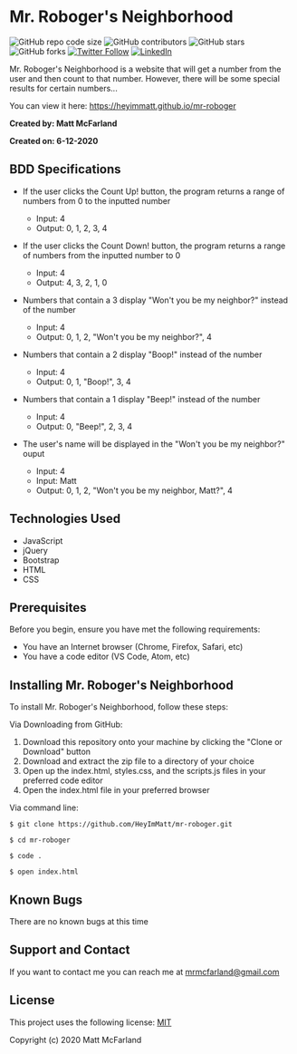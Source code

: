 # Mr. Roboger's Neighborhood

![GitHub repo code size](https://img.shields.io/github/languages/code-size/heyimmatt/mr-roboger)
![GitHub contributors](https://img.shields.io/github/contributors/heyimmatt/mr-roboger)
![GitHub stars](https://img.shields.io/github/stars/heyimmatt/mr-roboger?style=social)
![GitHub forks](https://img.shields.io/github/forks/heyimmatt/mr-roboger?style=social)
[![Twitter Follow](https://img.shields.io/twitter/follow/heyimmatt?style=social)](https://twitter.com/heyimmatt)
[![LinkedIn](https://img.shields.io/badge/-LinkedIn-black.svg?style=plastic&logo=linkedin&colorB=2867B2)](https://www.linkedin.com/in/mattmcfarland/)

Mr. Roboger's Neighborhood is a website that will get a number from the user and then count to that number. However, there will be some special results for certain numbers...

You can view it here: https://heyimmatt.github.io/mr-roboger

**Created by: Matt McFarland**

**Created on: 6-12-2020**

## BDD Specifications

* If the user clicks the Count Up! button, the program returns a range of numbers from 0 to the inputted number
  - Input: 4
  - Output: 0, 1, 2, 3, 4

* If the user clicks the Count Down! button, the program returns a range of numbers from the inputted number to 0
  - Input: 4
  - Output: 4, 3, 2, 1, 0

* Numbers that contain a 3 display "Won't you be my neighbor?" instead of the number
  - Input: 4
  - Output: 0, 1, 2, "Won't you be my neighbor?", 4

* Numbers that contain a 2 display "Boop!" instead of the number
  - Input: 4
  - Output: 0, 1, "Boop!", 3, 4

* Numbers that contain a 1 display "Beep!" instead of the number
  - Input: 4
  - Output: 0, "Beep!", 2, 3, 4

* The user's name will be displayed in the "Won't you be my neighbor?" ouput
  - Input: 4
  - Input: Matt
  - Output: 0, 1, 2, "Won't you be my neighbor, Matt?", 4

## Technologies Used
- JavaScript
- jQuery
- Bootstrap
- HTML
- CSS

## Prerequisites

Before you begin, ensure you have met the following requirements:
* You have an Internet browser (Chrome, Firefox, Safari, etc)
* You have a code editor (VS Code, Atom, etc)

## Installing Mr. Roboger's Neighborhood

To install Mr. Roboger's Neighborhood, follow these steps:

Via Downloading from GitHub:
1. Download this repository onto your machine by clicking the "Clone or Download" button
2. Download and extract the zip file to a directory of your choice
3. Open up the index.html, styles.css, and the scripts.js files in your preferred code editor
4. Open the index.html file in your preferred browser

Via command line:
```
$ git clone https://github.com/HeyImMatt/mr-roboger.git

$ cd mr-roboger

$ code .

$ open index.html
```

## Known Bugs

There are no known bugs at this time

## Support and Contact

If you want to contact me you can reach me at <mrmcfarland@gmail.com>

## License

This project uses the following license: [MIT](https://opensource.org/licenses/MIT)

Copyright (c) 2020 Matt McFarland
